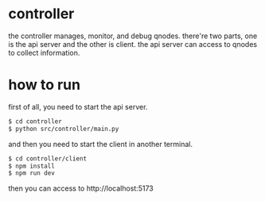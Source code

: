 # controller

the controller manages, monitor, and debug qnodes.
there're two parts, one is the api server and the other is client.
the api server can access to qnodes to collect information.

# how to run

first of all, you need to start the api server.
```sh
$ cd controller
$ python src/controller/main.py 
```


and then you need to start the client in another terminal.

```sh
$ cd controller/client
$ npm install
$ npm run dev 
```

then you can access to http://localhost:5173

